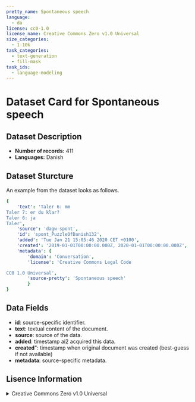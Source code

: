 ```yaml
---
pretty_name: Spontaneous speech
language:
  - da
license: cc0-1.0
license_name: Creative Commons Zero v1.0 Universal
size_categories:
  - 1-10k
task_categories:
  - text-generation
  - fill-mask
task_ids:
  - language-modeling
---
```

# Dataset Card for Spontaneous speech
## Dataset Description
- **Number of records:** 411
- **Languages:** Danish
## Dataset Sturcture
An example from the dataset looks as follows.
```yaml
{
    'text': 'Taler 6: mm
Taler 7: er du klar?
Taler 6: ja
Taler',
    'source': 'dagw-spont',
    'id': 'spont_PuzzleOfDanish132',
    'added': 'Tue Jan 21 15:05:46 2020 CET +0100',
    'created': '2019-01-01T00:00:00.000Z, 2020-01-01T00:00:00.000Z',
    'metadata': {
        'domain': 'Conversation',
        'license': 'Creative Commons Legal Code

CC0 1.0 Universal',
        'source-pretty': 'Spontaneous speech'
        }
}
```

## Data Fields

- **id**: source-specific identifier.
- **text**: textual content of the document.
- **source**: source of the data.
- **added**: timestamp ai2 acquired this data.
- **created**": timestamp when original document was created (best-guess if not available)
- **metadata**: source-specific metadata.

## Lisence Information
<details>
<summary>Creative Commons Zero v1.0 Universal</summary>
<p>
Creative Commons Legal Code

CC0 1.0 Universal
</p>
</details>
